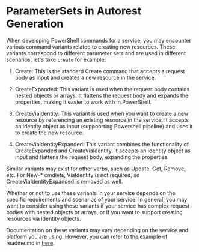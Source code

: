 # ParameterSets in Autorest Generation

When developing PowerShell commands for a service, you may encounter various command variants related to creating new resources. These variants correspond to different parameter sets and are used in different scenarios, let's take `create` for example:

1. Create: This is the standard Create command that accepts a request body as input and creates a new resource in the service.

2. CreateExpanded: This variant is used when the request body contains nested objects or arrays. It flattens the request body and expands the properties, making it easier to work with in PowerShell.

3. CreateViaIdentity: This variant is used when you want to create a new resource by referencing an existing resource in the service. It accepts an identity object as input (suppoorting Powershell pipeline) and uses it to create the new resource.

4. CreateViaIdentityExpanded: This variant combines the functionality of CreateExpanded and CreateViaIdentity. It accepts an identity object as input and flattens the request body, expanding the properties.

Similar variants may exist for other verbs, such as Update, Get, Remove, etc. For New-* cmdlets, ViaIdentity is not required, so CreateViaIdentityExpanded is removed as well.

Whether or not to use these variants in your service depends on the specific requirements and scenarios of your service. In general, you may want to consider using these variants if your service has complex request bodies with nested objects or arrays, or if you want to support creating resources via identity objects.

Documentation on these variants may vary depending on the service and platform you are using. However, you can refer to the example of readme.md in [here](https://eng.ms/docs/cloud-ai-platform/azure-core/azure-management-and-platforms/control-plane-bburns/azure-cli-tools-azure-cli-powershell-and-terraform/azure-cli-tools/onboarding/azurepowershell/dev_guidance_codegen#service-configuration).
